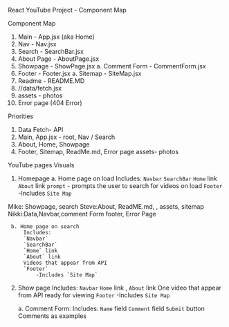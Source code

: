 









React YouTube Project - Component Map

Component Map
1. Main - App.jsx      (aka Home)
2. Nav - Nav.jsx
3. Search - SearchBar.jsx
4. About Page - AboutPage.jsx
5. Showpage - ShowPage.jsx
	a. Comment Form - CommentForm.jsx
6. Footer - Footer.jsx
	a. Sitemap - SiteMap.jsx
7. Readme - README.MD
8. //data/fetch.jsx
9. assets - photos
10. Error page (404 Error)


Priorities
1. Data Fetch- API
2. Main, App.jsx - root, Nav / Search
3. About, Home, Showpage
4. Footer, Sitemap, ReadMe.md, Error page assets- photos


YouTube pages Visuals
1. Homepage
	 a. Home page on load
		 Includes:
		 `Navbar`
		 `SearchBar` 
		 `Home` link 
		 `About` link
		 `prompt`  - prompts the user to search for videos on load
		 `Footer`
			 -Includes `Site Map`



Mike: Showpage, search
Steve:About, ReadME.md, , assets, sitemap
Nikki:Data,Navbar,comment Form footer, Error Page
	
	 
	 
	 b. Home page on search
		 Includes:
		 `Navbar`
		 `SearchBar` 
		 `Home` link 
		 `About` link
		 Videos that appear from API
		 `Footer`
			 -Includes `Site Map`
	
	


2. Show page
		 Includes:
		 `Navbar`
		 `Home` link ,
		 `About` link
		 One video that appear from API ready for viewing
		 `Footer`
			 -Includes `Site Map`
		
	a. Comment Form:
		 Includes:
		 `Name` field
		 `Comment` field
		 `Submit` button
		 Comments as examples
		 
		


